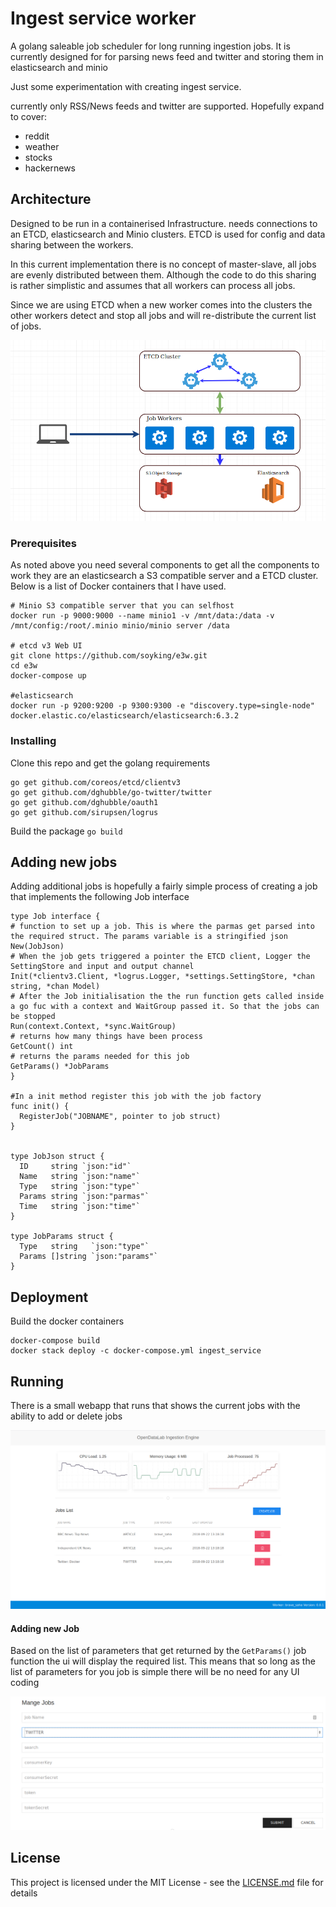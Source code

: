 # Ingest service worker

A golang saleable job scheduler for long running ingestion jobs.
It is currently designed for for parsing news feed and twitter and storing them in elasticsearch and minio

Just some experimentation with creating ingest service.

currently only RSS/News feeds and twitter are supported.
Hopefully expand to cover:
- reddit
- weather
- stocks
- hackernews


## Architecture

Designed to be run in a containerised Infrastructure. needs connections to an ETCD, elasticsearch and Minio clusters.
ETCD is used for config and data sharing between the workers.

In this current implementation there is no concept of master-slave, all jobs are evenly distributed between them. Although the code to do this sharing is rather simplistic and assumes that all workers can process all jobs.

Since we are using ETCD when a new worker comes into the clusters the other workers detect and stop all jobs and will re-distribute the current list of jobs.

![Screenshot-from-2018-09-22-13-16-20.png](docs/Screenshot%20at%202018-09-22%2000-04-33.png)


### Prerequisites

As noted above you need several components to get all the components to work they are an elasticsearch a S3 compatible server and a ETCD cluster.
Below is a list of Docker containers that I have used.

```
# Minio S3 compatible server that you can selfhost
docker run -p 9000:9000 --name minio1 -v /mnt/data:/data -v /mnt/config:/root/.minio minio/minio server /data

# etcd v3 Web UI
git clone https://github.com/soyking/e3w.git
cd e3w
docker-compose up

#elasticsearch
docker run -p 9200:9200 -p 9300:9300 -e "discovery.type=single-node" docker.elastic.co/elasticsearch/elasticsearch:6.3.2

```
### Installing

Clone this repo and get the golang requirements

```
go get github.com/coreos/etcd/clientv3
go get github.com/dghubble/go-twitter/twitter
go get github.com/dghubble/oauth1
go get github.com/sirupsen/logrus
```
Build the package ` go build `

## Adding new jobs

Adding additional jobs is hopefully a fairly simple process of creating a job that implements the following Job interface

```
type Job interface {
# function to set up a job. This is where the parmas get parsed into the required struct. The params variable is a stringified json
New(JobJson)
# When the job gets triggered a pointer the ETCD client, Logger the SettingStore and input and output channel
Init(*clientv3.Client, *logrus.Logger, *settings.SettingStore, *chan string, *chan Model)
# After the Job initialisation the the run function gets called inside a go fuc with a context and WaitGroup passed it. So that the jobs can be stopped
Run(context.Context, *sync.WaitGroup)
# returns how many things have been process
GetCount() int
# returns the params needed for this job
GetParams() *JobParams
}

#In a init method register this job with the job factory
func init() {
  RegisterJob("JOBNAME", pointer to job struct)
}


type JobJson struct {
  ID     string `json:"id"`
  Name   string `json:"name"`
  Type   string `json:"type"`
  Params string `json:"parmas"`
  Time   string `json:"time"`
}

type JobParams struct {
  Type   string   `json:"type"`
  Params []string `json:"params"`
}
```


## Deployment

Build the docker containers
```
docker-compose build
docker stack deploy -c docker-compose.yml ingest_service
```

## Running
There is a small webapp that runs that shows the current jobs with the ability to add or delete jobs

![Screenshot-at-2018-09-22-13-18-24.png](docs/Screenshot%20at%202018-09-22%2013-18-24.png)

#### Adding new Job
Based on the list of parameters that get returned by the `GetParams()` job function the ui will display the required list. This means that so long as the list of parameters for you job is simple there will be no need for any UI coding

![Screenshot-at-2018-09-22-00-04-33.png](docs/Screenshot%20from%202018-09-22%2013-16-20.png)



## License

This project is licensed under the MIT License - see the [LICENSE.md](LICENSE.md) file for details

